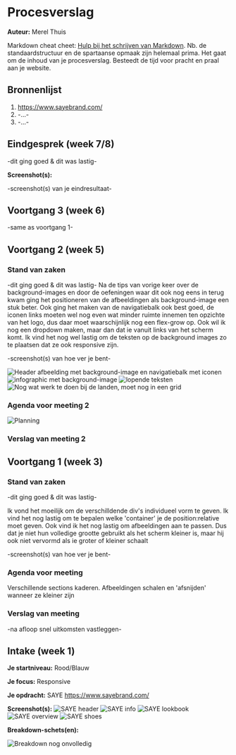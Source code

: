 # Procesverslag
**Auteur:** Merel Thuis

Markdown cheat cheet: [Hulp bij het schrijven van Markdown](https://github.com/adam-p/markdown-here/wiki/Markdown-Cheatsheet). Nb. de standaardstructuur en de spartaanse opmaak zijn helemaal prima. Het gaat om de inhoud van je procesverslag. Besteedt de tijd voor pracht en praal aan je website.



## Bronnenlijst
1. https://www.sayebrand.com/
2. -...-
3. -...-



## Eindgesprek (week 7/8)

-dit ging goed & dit was lastig-

**Screenshot(s):**

-screenshot(s) van je eindresultaat-



## Voortgang 3 (week 6)

-same as voortgang 1-



## Voortgang 2 (week 5)

### Stand van zaken

-dit ging goed & dit was lastig-
Na de tips van vorige keer over de background-images en door de oefeningen waar dit ook nog eens in terug kwam ging het positioneren van de afbeeldingen als background-image een stuk beter. Ook ging het maken van de navigatiebalk ook best goed, de iconen links moeten wel nog even wat minder ruimte innemen ten opzichte van het logo, dus daar moet waarschijnlijk nog een flex-grow op. Ook wil ik nog een dropdown maken, maar dan dat ie vanuit links van het scherm komt. Ik vind het nog wel lastig om de teksten op de background images zo te plaatsen dat ze ook responsive zijn.

-screenshot(s) van hoe ver je bent-

![Header afbeelding met background-image en navigatiebalk met iconen](/images/screen-voortgang2-1.png)
![infographic met background-image](/images/screen-voortgang2-2.png)
![lopende teksten](/images/screen-voortgang2-3.png)
![Nog wat werk te doen bij de landen, moet nog in een grid](/images/screen-voortgang2-4.png)

### Agenda voor meeting 2

![Planning](/images/planning-voortgang2.jpeg)

### Verslag van meeting 2


## Voortgang 1 (week 3)

### Stand van zaken

-dit ging goed & dit was lastig-

Ik vond het moeilijk om de verschilldende div's individueel vorm te geven. Ik vind het nog lastig om te bepalen welke 'container' je de position:relative moet geven.
Ook vind ik het nog lastig om afbeeldingen aan te passen. Dus dat je niet hun volledige grootte gebruikt als het scherm kleiner is, maar hij ook niet vervormd als ie groter of kleiner schaalt

-screenshot(s) van hoe ver je bent-

### Agenda voor meeting

Verschillende sections kaderen.
Afbeeldingen schalen en 'afsnijden' wanneer ze kleiner zijn

### Verslag van meeting

-na afloop snel uitkomsten vastleggen-



## Intake (week 1)

**Je startniveau:** Rood/Blauw

**Je focus:** Responsive

**Je opdracht:** SAYE https://www.sayebrand.com/

**Screenshot(s):**
![SAYE header](/images/SAYE-header.png)
![SAYE info](/images/SAYE-info.png)
![SAYE lookbook](/images/SAYE-lookbook.png)
![SAYE overview](/images/SAYE-overview.png)
![SAYE shoes](/images/SAYE-shoes.png)

**Breakdown-schets(en):**

![Breakdown nog onvolledig](/images/Breakdown.png)

